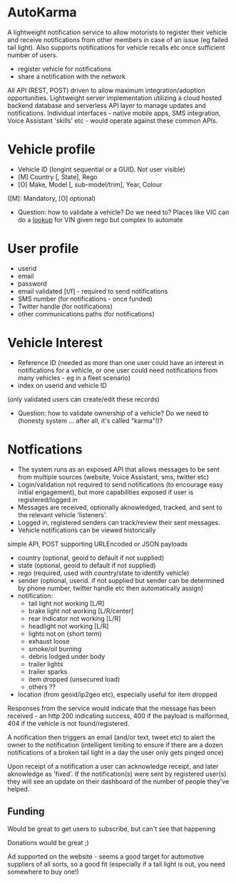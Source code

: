AutoKarma
===

A lightweight notification service to allow motorists to register their vehicle and receive notifications from other members in case of an issue (eg failed tail light). Also supports notifications for vehicle recalls etc once sufficient number of users.

* register vehicle for notifications
* share a notification with the network

All API (REST, POST) driven to allow maximum integration/adoption opportunities. Lightweight server implementation utilizing a cloud hosted backend database and serverless API layer to manage updates and notifications. Individual interfaces - native mobile apps, SMS integration, Voice Assistant 'skills' etc - would operate against these common APIs.

Vehicle profile
===
* Vehicle ID (longint sequential or a GUID. Not user visible)
* [M] Country [, State], Rego
* [O] Make, Model [, sub-model/trim], Year, Colour

([M]: Mandatory, [O] optional)

* Question: how to validate a vehicle? Do we need to? Places like VIC can do a [lookup](https://www.vicroads.vic.gov.au/registration/buy-sell-or-transfer-a-vehicle/buy-a-vehicle/check-vehicle-registration/vehicle-registration-enquiry) for VIN given rego but complex to automate

User profile
===
* userid
* email
* password
* email validated [t/f] - required to send notifications
* SMS number (for notifications - once funded)
* Twitter handle (for notifications)
* other communications paths (for notifications)


Vehicle Interest
===

* Reference ID (needed as more than one user could have an interest in notifications for a vehicle, or one user could need notifications from many vehicles - eg in a fleet scenario)
* index on userid and vehicle ID

(only validated users can create/edit these records)

* Question: how to validate ownership of a vehicle? Do we need to (honesty system ... after all, it's called "karma"!)?

Notfications
====
* The system runs as an exposed API that allows messages to be sent from multiple sources (website, Voice Assistant, sms, twitter etc)
* Login/validation not required to send notifications (to encourage easy initial engagement), but more capabilities exposed if user is registered/logged in
* Messages are received, optionally aknowledged, tracked, and sent to the relevant vehicle 'listeners'.
* Logged in, registered senders can track/review their sent messages.
* Vehicle notifications can be viewed historically

simple API, POST supporting URLEncoded or JSON payloads
* country (optional, geoid to default if not supplied)
* state (optional, geoid to default if not supplied)
* rego (required, used with country/state to identify vehicle)
* sender (optional, userid. if not supplied but sender can be determined by phone number, twitter handle etc then automatically assign)
* notification:
  * tail light not working [L/R]
  * brake light not working [L/R/center]
  * rear indicator not working [L/R]
  * headlight not working [L/R]
  * lights not on (short term)
  * exhaust loose
  * smoke/oil burning
  * debris lodged under body
  * trailer lights
  * trailer sparks
  * item dropped (unsecured load)
  * others ??
* location (from geoid/ip2geo etc), especially useful for item dropped

Responses from the service would indicate that the message has been received - an http 200 indicating success, 400 if the payload is malformed, 404 if the vehicle is not found/registered.

A notification then triggers an email (and/or text, tweet etc) to alert the owner to the notification (intelligent limiting to ensure if there are a dozen notifications of a broken tail light in a day the user only gets pinged once)

Upon receipt of a notification a user can acknowledge receipt, and later aknowledge as 'fixed'.  If the notification(s) were sent by registered user(s) they will see an update on their dashboard of the number of people they've helped.

Funding
---
Would be great to get users to subscribe, but can't see that happening

Donations would be great ;)

Ad supported on the website - seems a good target for automotive suppliers of all sorts, so a good fit (especially if a tail light is out, you need somewhere to buy one!)
